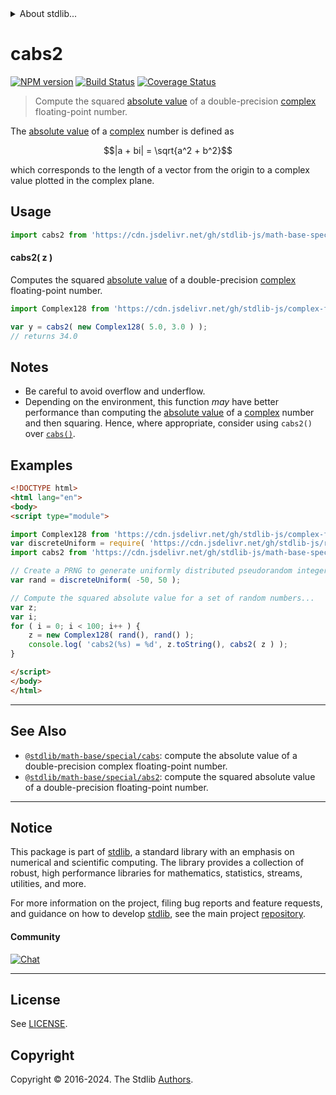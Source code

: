 <!--

@license Apache-2.0

Copyright (c) 2018 The Stdlib Authors.

Licensed under the Apache License, Version 2.0 (the "License");
you may not use this file except in compliance with the License.
You may obtain a copy of the License at

   http://www.apache.org/licenses/LICENSE-2.0

Unless required by applicable law or agreed to in writing, software
distributed under the License is distributed on an "AS IS" BASIS,
WITHOUT WARRANTIES OR CONDITIONS OF ANY KIND, either express or implied.
See the License for the specific language governing permissions and
limitations under the License.

-->


<details>
  <summary>
    About stdlib...
  </summary>
  <p>We believe in a future in which the web is a preferred environment for numerical computation. To help realize this future, we've built stdlib. stdlib is a standard library, with an emphasis on numerical and scientific computation, written in JavaScript (and C) for execution in browsers and in Node.js.</p>
  <p>The library is fully decomposable, being architected in such a way that you can swap out and mix and match APIs and functionality to cater to your exact preferences and use cases.</p>
  <p>When you use stdlib, you can be absolutely certain that you are using the most thorough, rigorous, well-written, studied, documented, tested, measured, and high-quality code out there.</p>
  <p>To join us in bringing numerical computing to the web, get started by checking us out on <a href="https://github.com/stdlib-js/stdlib">GitHub</a>, and please consider <a href="https://opencollective.com/stdlib">financially supporting stdlib</a>. We greatly appreciate your continued support!</p>
</details>

# cabs2

[![NPM version][npm-image]][npm-url] [![Build Status][test-image]][test-url] [![Coverage Status][coverage-image]][coverage-url] <!-- [![dependencies][dependencies-image]][dependencies-url] -->

> Compute the squared [absolute value][absolute-value] of a double-precision [complex][@stdlib/complex/float64] floating-point number.

<section class="intro">

The [absolute value][absolute-value] of a [complex][@stdlib/complex/float64] number is defined as

<!-- <equation class="equation" label="eq:absolute_value_complex" align="center" raw="|a + bi| = \sqrt{a^2 + b^2}" alt="Absolute value"> -->

```math
|a + bi| = \sqrt{a^2 + b^2}
```

<!-- <div class="equation" align="center" data-raw-text="|a + bi| = \sqrt{a^2 + b^2}" data-equation="eq:absolute_value_complex">
    <img src="https://cdn.jsdelivr.net/gh/stdlib-js/stdlib@d4edb68b52a6c646be5683023c5a24890300727f/lib/node_modules/@stdlib/math/base/special/cabs2/docs/img/equation_absolute_value_complex.svg" alt="Absolute value">
    <br>
</div> -->

<!-- </equation> -->

which corresponds to the length of a vector from the origin to a complex value plotted in the complex plane.

</section>

<!-- /.intro -->



<section class="usage">

## Usage

```javascript
import cabs2 from 'https://cdn.jsdelivr.net/gh/stdlib-js/math-base-special-cabs2@v0.2.1-esm/index.mjs';
```

#### cabs2( z )

Computes the squared [absolute value][absolute-value] of a double-precision [complex][@stdlib/complex/float64] floating-point number.

```javascript
import Complex128 from 'https://cdn.jsdelivr.net/gh/stdlib-js/complex-float64@esm/index.mjs';

var y = cabs2( new Complex128( 5.0, 3.0 ) );
// returns 34.0
```

</section>

<!-- /.usage -->

<section class="notes">

## Notes

-   Be careful to avoid overflow and underflow.
-   Depending on the environment, this function _may_ have better performance than computing the [absolute value][absolute-value] of a [complex][@stdlib/complex/float64] number and then squaring. Hence, where appropriate, consider using `cabs2()` over [`cabs()`][@stdlib/math/base/special/cabs].

</section>

<!-- /.notes -->

<section class="examples">

## Examples

<!-- eslint-disable max-len -->

<!-- eslint no-undef: "error" -->

```html
<!DOCTYPE html>
<html lang="en">
<body>
<script type="module">

import Complex128 from 'https://cdn.jsdelivr.net/gh/stdlib-js/complex-float64@esm/index.mjs';
var discreteUniform = require( 'https://cdn.jsdelivr.net/gh/stdlib-js/random-base-discrete-uniform' ).factory;
import cabs2 from 'https://cdn.jsdelivr.net/gh/stdlib-js/math-base-special-cabs2@v0.2.1-esm/index.mjs';

// Create a PRNG to generate uniformly distributed pseudorandom integers:
var rand = discreteUniform( -50, 50 );

// Compute the squared absolute value for a set of random numbers...
var z;
var i;
for ( i = 0; i < 100; i++ ) {
    z = new Complex128( rand(), rand() );
    console.log( 'cabs2(%s) = %d', z.toString(), cabs2( z ) );
}

</script>
</body>
</html>
```

</section>

<!-- /.examples -->

<!-- C interface documentation. -->



<!-- Section for related `stdlib` packages. Do not manually edit this section, as it is automatically populated. -->

<section class="related">

* * *

## See Also

-   <span class="package-name">[`@stdlib/math-base/special/cabs`][@stdlib/math/base/special/cabs]</span><span class="delimiter">: </span><span class="description">compute the absolute value of a double-precision complex floating-point number.</span>
-   <span class="package-name">[`@stdlib/math-base/special/abs2`][@stdlib/math/base/special/abs2]</span><span class="delimiter">: </span><span class="description">compute the squared absolute value of a double-precision floating-point number.</span>

</section>

<!-- /.related -->

<!-- Section for all links. Make sure to keep an empty line after the `section` element and another before the `/section` close. -->


<section class="main-repo" >

* * *

## Notice

This package is part of [stdlib][stdlib], a standard library with an emphasis on numerical and scientific computing. The library provides a collection of robust, high performance libraries for mathematics, statistics, streams, utilities, and more.

For more information on the project, filing bug reports and feature requests, and guidance on how to develop [stdlib][stdlib], see the main project [repository][stdlib].

#### Community

[![Chat][chat-image]][chat-url]

---

## License

See [LICENSE][stdlib-license].


## Copyright

Copyright &copy; 2016-2024. The Stdlib [Authors][stdlib-authors].

</section>

<!-- /.stdlib -->

<!-- Section for all links. Make sure to keep an empty line after the `section` element and another before the `/section` close. -->

<section class="links">

[npm-image]: http://img.shields.io/npm/v/@stdlib/math-base-special-cabs2.svg
[npm-url]: https://npmjs.org/package/@stdlib/math-base-special-cabs2

[test-image]: https://github.com/stdlib-js/math-base-special-cabs2/actions/workflows/test.yml/badge.svg?branch=v0.2.1
[test-url]: https://github.com/stdlib-js/math-base-special-cabs2/actions/workflows/test.yml?query=branch:v0.2.1

[coverage-image]: https://img.shields.io/codecov/c/github/stdlib-js/math-base-special-cabs2/main.svg
[coverage-url]: https://codecov.io/github/stdlib-js/math-base-special-cabs2?branch=main

<!--

[dependencies-image]: https://img.shields.io/david/stdlib-js/math-base-special-cabs2.svg
[dependencies-url]: https://david-dm.org/stdlib-js/math-base-special-cabs2/main

-->

[chat-image]: https://img.shields.io/gitter/room/stdlib-js/stdlib.svg
[chat-url]: https://app.gitter.im/#/room/#stdlib-js_stdlib:gitter.im

[stdlib]: https://github.com/stdlib-js/stdlib

[stdlib-authors]: https://github.com/stdlib-js/stdlib/graphs/contributors

[umd]: https://github.com/umdjs/umd
[es-module]: https://developer.mozilla.org/en-US/docs/Web/JavaScript/Guide/Modules

[deno-url]: https://github.com/stdlib-js/math-base-special-cabs2/tree/deno
[deno-readme]: https://github.com/stdlib-js/math-base-special-cabs2/blob/deno/README.md
[umd-url]: https://github.com/stdlib-js/math-base-special-cabs2/tree/umd
[umd-readme]: https://github.com/stdlib-js/math-base-special-cabs2/blob/umd/README.md
[esm-url]: https://github.com/stdlib-js/math-base-special-cabs2/tree/esm
[esm-readme]: https://github.com/stdlib-js/math-base-special-cabs2/blob/esm/README.md
[branches-url]: https://github.com/stdlib-js/math-base-special-cabs2/blob/main/branches.md

[stdlib-license]: https://raw.githubusercontent.com/stdlib-js/math-base-special-cabs2/main/LICENSE

[absolute-value]: https://en.wikipedia.org/wiki/Absolute_value

[@stdlib/math/base/special/cabs]: https://github.com/stdlib-js/math-base-special-cabs/tree/esm

[@stdlib/complex/float64]: https://github.com/stdlib-js/complex-float64/tree/esm

<!-- <related-links> -->

[@stdlib/math/base/special/abs2]: https://github.com/stdlib-js/math-base-special-abs2/tree/esm

<!-- </related-links> -->

</section>

<!-- /.links -->
